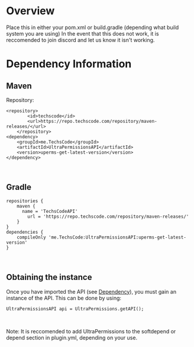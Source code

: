 # Overview
Place this in either your pom.xml or build.gradle (depending what build system you are using)
In the event that this does not work, it is reccomended to join discord and let us know it isn't working.
<br>

# Dependency Information
## Maven
Repository: 
```
<repository>
        <id>techscode</id>
        <url>https://repo.techscode.com/repository/maven-releases/</url>
    </repository>
<dependency>
    <groupId>me.TechsCode</groupId>
    <artifactId>UltraPermissionsAPI</artifactId>
    <version>uperms-get-latest-version</version>
</dependency>
```
<br>

## Gradle
```
repositories {
    maven {
      name = 'TechsCodeAPI'
        url = 'https://repo.techscode.com/repository/maven-releases/'
    }
}
dependencies {
    compileOnly 'me.TechsCode:UltraPermissionsAPI:uperms-get-latest-version'
}
```
<br>

## Obtaining the instance
Once you have imported the API (see [Dependency](./api/dependency)), you must gain an instance of the API. 
This can be done by using:
```
UltraPermissionsAPI api = UltraPermissions.getAPI();
```
<br>

Note: It is reccomended to add UltraPermissions to the softdepend or depend section in plugin.yml, depending on your use. 